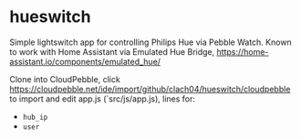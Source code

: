 hueswitch
=========

Simple lightswitch app for controlling Philips Hue via Pebble Watch.
Known to work with Home Assistant via Emulated Hue Bridge,
https://home-assistant.io/components/emulated_hue/

Clone into CloudPebble, click https://cloudpebble.net/ide/import/github/clach04/hueswitch/cloudpebble
to import and edit app.js (`src/js/app.js), lines for:

  * `hub_ip`
  * `user`

